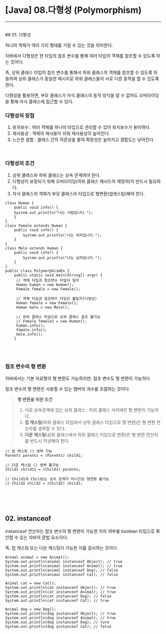 # \[Java\] 08.다형성 (Polymorphism)

---
<br>
## 01. 다형성

하나의 객체가 여러 가지 형태를 가질 수 있는 것을 의미한다.

자바에서 다형성은 한 타입의 참조 변수를 통해 여러 타입의 객체를 참조할 수 있도록 하는 것이다. 

즉, 상위 클래스 타입의 참조 변수를 통해서 하위 클래스의 객체를 참조할 수 있도록 허용하여 상위 클래스가 동일한 메시지로 하위 클래스들이 서로 다른 동작을 할 수 있도록 한다.

다형성을 활용하면, 부모 클래스가 자식 클래스의 동작 방식을 알 수 없어도 오버라이딩을 통해 자식 클래스에 접근할 수 있다.
<br>

### **다형성의 장점**

1. 유지보수 : 여러 객체를 하나의 타입으로 관리할 수 있어 유지보수가 용이하다.
2. 재사용성 : 객체의 재사용이 쉬워 재사용성이 높아진다.
3. 느슨한 결합 : 클래스 간의 의존성을 줄여 확장성은 높아지고 결합도는 낮아진다.

<Br>

### **다형성의 조건**

1. 상위 클래스와 하위 클래스는 상속 관계여야 한다.
2. 다형성이 보장되기 위해 오버라이딩(하위 클래스 메서드의 재정의)이 반드시 필요하다.
3. 자식 클래스의 객체가 부모 클래스의 타입으로 형변환(업캐스팅)해야 한다.

```
class Human { 
	public void info() { 
	System.out.println("나는 사람입니다."); 
	} 
} 
class Female extends Human { 
	public void info() { 
		System.out.println("나는 여자입니다."); 
	} 
} 
class Male extends Human { 
	public void info() { 
		System.out.println("나는 남자입니다."); 
	} 
} 
public class PolymorphismEx { 
	public static void main(String[] args) {
	 // 객체 타입과 참조변수 타입이 일치
	 Human human = new Human(); 
	 Female female = new Female(); 
	 
	 // 객체 타입과 참조변수 타입이 불일치(다형성)
	 Human female = new Female();
	 Human male = new Male(); 
	 
	 // 하위 클래스 타입으로 상위 클래스 참조 불가능 
	 // Female female2 = new Human();
	 human.info(); 
	 female.info(); 
	 male.info(); 
	}
```
<br>
<br>

### **참조 변수의 형 변환**

자바에서는 기본 자료형의 형 변환도 가능하지만, 참조 변수도 형 변환이 가능하다.

참조 변수의 형 변환은 사용할 수 있는 멤버의 개수를 조절하는 것이다.

>**형 변환을 위한 조건**
> 1. 서로 상속관계에 있는 상위 클래스 : 하위 클래스 사이에만 형 변환이 가능하다.
> 2. **업 캐스팅**(하위 클래스 타입에서 상위 클래스 타입으로 형 변환)은 형 변환 연산자를 생략할 수 있다.
> 3. **다운 캐스팅**(상위 클래스에서 하위 클래스 타입으로 변환)은 형 변환 연산자를 반드시 작성해야 한다.

```
// 업 캐스팅 () 생략 가능 
Parents parents = (Parents) child1; 

// 다운 캐스팅 () 생략 불가능 
Child1 child11 = (Child1) parents; 

// Child1과 Child2는 상속 관계가 아니므로 형변환 불가능 
// Child2 child2 = (Child2) child1;
```
<br>
<br>
<br>

## 02. instanceof

instanceof 연산자는 참조 변수의 형 변환이 가능한 지의 여부를 boolean 타입으로 확인할 수 있는 자바의 문법 요소이다.

즉, 업 캐스팅 또는 다운 캐스팅이 가능한 지를 검사하는 것이다.

```
Animal animal = new Animal(); 
System.out.println(animal instanceof Object); // true 
System.out.println(animal instanceof Animal); // true 
System.out.println(animal instanceof Dog); // false 
System.out.println(animal instanceof Cat); // false 

Animal cat = new Cat(); 
System.out.println(cat instanceof Object); // true 
System.out.println(cat instanceof Animal); // true 
System.out.println(cat instanceof Dog); // false 
System.out.println(cat instanceof Cat); // true 

Animal dog = new Dog(); 
System.out.println(dog instanceof Object); // true 
System.out.println(dog instanceof Animal); // true
System.out.println(dog instanceof Dog); // ture 
System.out.println(dog instanceof Cat); // false
```

